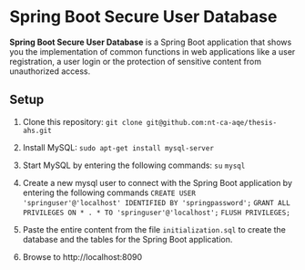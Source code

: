 # Spring Boot Secure User Database
**Spring Boot Secure User Database** is a Spring Boot application that shows you the implementation of common functions in web applications like a user registration, a user login or the protection of sensitive content from unauthorized access.

## Setup
1. Clone this repository: `git clone git@github.com:nt-ca-aqe/thesis-ahs.git`
2. Install MySQL: `sudo apt-get install mysql-server`
3. Start MySQL by entering the following commands:
`su`
`mysql`
4. Create a new mysql user to connect with the Spring Boot application by entering the following commands
`CREATE USER 'springuser'@'localhost' IDENTIFIED BY 'springpassword';`
`GRANT ALL PRIVILEGES ON * . * TO 'springuser'@'localhost';`
`FLUSH PRIVILEGES;`
5. Paste the entire content from the file `initialization.sql` to create the database and the tables for the Spring Boot application.

7. Browse to http://localhost:8090

